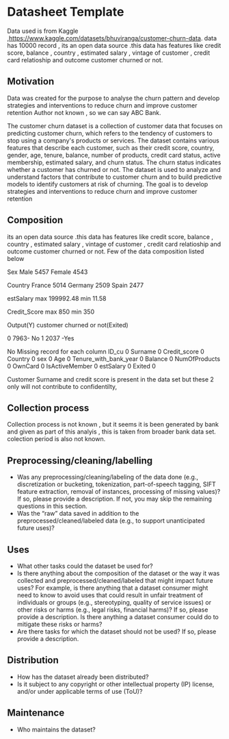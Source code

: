# Datasheet Template
Data used is from Kaggle ,https://www.kaggle.com/datasets/bhuviranga/customer-churn-data. data has 10000 record , its an open data source .this data has features like credit score, balance , country , estimated salary , vintage of customer , credit card relatioship  and outcome customer churned or not.

## Motivation
 Data was created for the purpose to analyse the churn pattern and  develop strategies and interventions to reduce churn and improve customer retention
Author not known , so we can say ABC Bank.



The customer churn dataset is a collection of customer data that focuses on predicting customer churn, which refers to the tendency of customers to stop using a company's products or services. The dataset contains various features that describe each customer, such as their credit score, country, gender, age, tenure, balance, number of products, credit card status, active membership, estimated salary, and churn status. The churn status indicates whether a customer has churned or not. The dataset is used to analyze and understand factors that contribute to customer churn and to build predictive models to identify customers at risk of churning. The goal is to develop strategies and interventions to reduce churn and improve customer retention
 
## Composition
its an open data source .this data has features like credit score, balance , country , estimated salary , vintage of customer , credit card relatioship  and outcome customer churned or not.
Few of the data composition listed below

Sex 
Male      5457
Female    4543

Country
France     5014
Germany    2509
Spain      2477

estSalary
max  199992.48
min  11.58

Credit_Score
max  850
min   350

Output(Y) customer churned or not(Exited)

0    7963- No
1    2037 -Yes

No Missing record for each column
ID_cu                    0
Surname                  0
Credit_score             0
Country                  0
sex                      0
Age                      0
Tenure_with_bank_year    0
Balance                  0
NumOfProducts            0
OwnCard                  0
IsActiveMember           0
estSalary                0
Exited                   0

Customer Surname and credit score is present in the data set but these 2 only will not contribute to confidentilty,



## Collection process

Collection process is not known , but it seems it is been generated by bank and given as part of this analyis , this is taken from broader bank data set. colection period is also not known.

## Preprocessing/cleaning/labelling

- Was any preprocessing/cleaning/labeling of the data done (e.g., discretization or bucketing, tokenization, part-of-speech tagging, SIFT feature extraction, removal of instances, processing of missing values)? If so, please provide a description. If not, you may skip the remaining questions in this section. 
- Was the “raw” data saved in addition to the preprocessed/cleaned/labeled data (e.g., to support unanticipated future uses)? 
 
## Uses

- What other tasks could the dataset be used for? 
- Is there anything about the composition of the dataset or the way it was collected and preprocessed/cleaned/labeled that might impact future uses? For example, is there anything that a dataset consumer might need to know to avoid uses that could result in unfair treatment of individuals or groups (e.g., stereotyping, quality of service issues) or other risks or harms (e.g., legal risks, financial harms)? If so, please provide a description. Is there anything a dataset consumer could do to mitigate these risks or harms? 
- Are there tasks for which the dataset should not be used? If so, please provide a description.

## Distribution

- How has the dataset already been distributed? 
- Is it subject to any copyright or other intellectual property (IP) license, and/or under applicable terms of use (ToU)?  

## Maintenance

- Who maintains the dataset?

